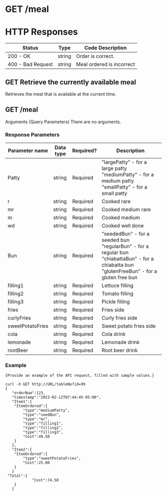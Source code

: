 # GET /meal


# HTTP Responses 

| Status          | Type     | Code Description                                      |
|----------------|----------|--------------------------------------------------|
| 200 - OK    | string  | Order is correct. |
| 400 - Bad Request | string | Meal ordered is incorrect |

## GET Retrieve the currently available meal 
Retrieves the meal that is available at the current time. 
## GET /meal 
Arguments (Query Parameters) 
There are no arguments. 

### Response Parameters

| Parameter name | Data type   | Required? | Description                          |
|------------------|--------|-----------|--------------------------------------|
| Patty | string | Required  | "largePatty" - for a large patty "mediumPatty" - for a medium patty "smallPatty" - for a small patty|
| r | string |  Required  |  Cooked rare |
| mr | string |  Required  |  Cooked medium rare |
| m | string |  Required  |  Cooked medium |
| wd | string |  Required  |  Cooked well done |
| Bun | string |  Required  |  "seededBun" - for a seeded bun "regularBun" - for a regular bun "chiabattaBun" - for a chiabatta bun "glutenFreeBun" - for a gluten free bun|
| filling1| string |  Required  | Lettuce filling |
| filling2 | string |  Required  | Tomato filling |
| filling3 | string |  Required  |  Pickle filling |
| fries | string |  Required  |  Fries side |
| curlyFries | string |  Required  | Curly fries side |
| sweetPotatoFries  | string |  Required  |  Sweet potato fries side |
| cola  | string |  Required  | Cola drink |
| lemonade  | string |  Required  |  Lemonade drink |
| rootBeer | string |  Required  |  Root beer drink |
        

### Example

```
{Provide an example of the API request, filled with sample values.}
```
```
curl -X GET http://URL/tableNo?id=99
{
   "orderNum":123,
   "timestamp":"2023-02-12T07:44:45-05:00",
   "Item1":{
  	"ItemOrdered":{
     	"type":"mediumPatty",
        "type":"seedBun",
        "type":"mr",
        "type":"filling1",
        "type":"filling2",
        "type":"filling3",
     	"Cost":49.50
  	}
   },
   "Item2":{
  	"ItemOrdered":{
     	"type":"sweetPotatoFries",
     	"Cost":25.00
  	}
   }
 "Total":{
  	     	"Cost":74.50
  	}
   }




